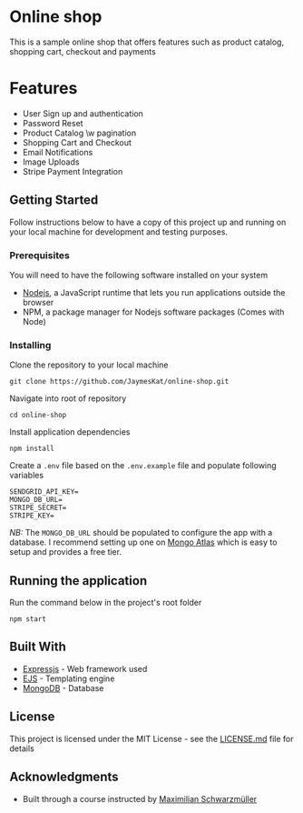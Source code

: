 # Online shop
This is a sample online shop that offers features such as product catalog, shopping cart, checkout and payments

# Features
- User Sign up and authentication
- Password Reset
- Product Catalog \w pagination
- Shopping Cart and Checkout
- Email Notifications
- Image Uploads
- Stripe Payment Integration

## Getting Started

Follow instructions below to have a copy of this project up and running on your local machine for development and testing purposes. 


### Prerequisites

You will need to have the following software installed on your system

- [Nodejs](https://nodejs.org/en/download/), a JavaScript runtime that lets you run applications outside the browser
- NPM, a package manager for Nodejs software packages (Comes with Node)

### Installing

Clone the repository to your local machine

```
git clone https://github.com/JaymesKat/online-shop.git
```

Navigate into root of repository

```
cd online-shop
```

Install application dependencies

```
npm install
```

Create a `.env` file based on the `.env.example` file and populate following variables

```
SENDGRID_API_KEY=
MONGO_DB_URL=
STRIPE_SECRET=
STRIPE_KEY=
```

*NB:* The `MONGO_DB_URL` should be populated to configure the app with a database. I recommend setting up one on [Mongo Atlas](https://www.mongodb.com/cloud/atlas) which is easy to setup and provides a free tier.

## Running the application

Run the command below in the project's root folder
```
npm start
```

## Built With

* [Expressjs](https://expressjs.com/) - Web framework used
* [EJS](https://ejs.co) - Templating engine
* [MongoDB](https://www.mongodb.com) - Database

## License

This project is licensed under the MIT License - see the [LICENSE.md](LICENSE.md) file for details

## Acknowledgments

* Built through a course instructed by [Maximilian Schwarzmüller](https://www.udemy.com/user/maximilian-schwarzmuller/)
